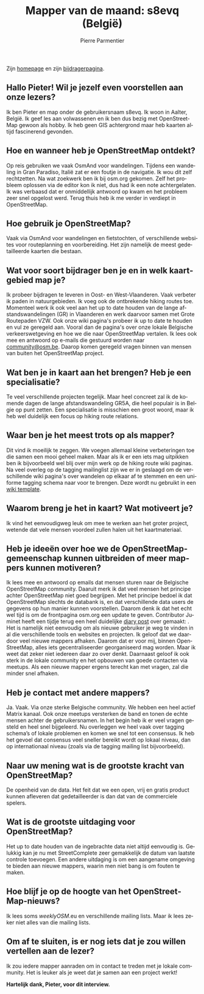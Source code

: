 ﻿---
title: "Mapper van de maand: s8evq (België)"
featured:
layout: post
category: motm
author: Pierre Parmentier
lang: nl
---

Zijn [homepage](https://www.openstreetmap.org/user/s8evq) en zijn [bijdragerpagina](https://hdyc.neis-one.org/?s8evq).

## Hallo Pieter! Wil je jezelf even voorstellen aan onze lezers?

Ik ben Pieter en map onder de gebruikersnaam s8evq. Ik woon in Aalter, België. Ik geef les aan volwassenen en ik ben dus bezig met OpenStreetMap gewoon als hobby. Ik heb geen GIS achtergrond maar heb kaarten altijd fascinerend gevonden.

## Hoe en wanneer heb je OpenStreetMap ontdekt?

Op reis gebruiken we vaak OsmAnd voor wandelingen. Tijdens een wandeling in Gran Paradiso, Italië zat er een foutje in de navigatie. Ik wou dit zelf rechtzetten. Na wat zoekwerk ben ik bij osm.org gekomen. Zelf het probleem oplossen via de editor kon ik niet, dus had ik een note achtergelaten. Ik was verbaasd dat er onmiddellijk antwoord op kwam en het probleem zeer snel opgelost werd. Terug thuis heb ik me verder in verdiept in OpenStreetMap.

## Hoe gebruik je OpenStreetMap?

Vaak via OsmAnd voor wandelingen en fietstochten, of verschillende websites voor routeplanning en voorbereiding. Het zijn namelijk de meest gedetailleerde kaarten die bestaan.

## Wat voor soort bijdrager ben je en in welk kaartgebied map je?

Ik probeer bijdragen te leveren in Oost- en West-Vlaanderen. Vaak verbeter ik paden in natuurgebieden. Ik voeg ook de ontbrekende hiking routes toe. Momenteel werk ik ook veel aan het up to date houden van de lange afstandswandelingen (GR) in Vlaanderen en werk daarvoor samen met Grote Routepaden VZW. Ook onze wiki pagina's probeer ik up to date te houden en vul ze geregeld aan. Vooral dan de pagina's over onze lokale Belgische verkeerswetgeving en hoe we die naar OpenStreetMap vertalen. Ik lees ook mee en antwoord op e-mails die gestuurd worden naar community@osm.be. Daarop komen geregeld vragen binnen van mensen van buiten het OpenStreetMap project.

## Wat ben je in kaart aan het brengen? Heb je een specialisatie?

Te veel verschillende projecten tegelijk. Maar heel concreet zal ik de komende dagen de lange afstandswandeling GR5A, die heel populair is in Belgie op punt zetten. Een specialisatie is misschien een groot woord, maar ik heb wel duidelijk een focus op hiking route relations.

## Waar ben je het meest trots op als mapper?

Dit vind ik moeilijk te zeggen. We voegen allemaal kleine verbeteringen toe die samen een mooi geheel maken. Maar als ik er een iets mag uitpikken ben ik bijvoorbeeld wel blij over mijn werk op de hiking route wiki paginas. Na veel overleg op de tagging mailinglist zijn we er in geslaagd om de verschillende wiki pagina's over wandelen op elkaar af te stemmen en een uniforme tagging schema naar voor te brengen. Deze wordt nu gebruikt in een [wiki template](https://wiki.openstreetmap.org/wiki/Hiking#Tags_of_the_relation).

## Waarom breng je het in kaart? Wat motiveert je?

Ik vind het eenvoudigweg leuk om mee te werken aan het groter project, wetende dat vele mensen voordeel zullen halen uit het kaartmateriaal.

## Heb je ideeën over hoe we de OpenStreetMap-gemeenschap kunnen uitbreiden of meer mappers kunnen motiveren?

Ik lees mee en antwoord op emails dat mensen sturen naar de Belgische OpenStreetMap community. Daaruit merk ik dat veel mensen het principe achter OpenStreetMap niet goed begrijpen. Met het principe bedoel ik dat OpenStreetMap slechts de databank is, en dat verschillende data users de gegevens op hun manier kunnen voorstellen. Daarom denk ik dat het echt wel tijd is om de frontpagina osm.org een update te geven. Contributor Juminet heeft een tijdje terug een heel duidelijke [diary post](https://www.openstreetmap.org/user/juminet/diary/391470) over gemaakt: . Het is namelijk niet eenvoudig om als nieuwe gebruiker je weg te vinden in al die verschillende tools en websites en projecten. Ik geloof dat we daardoor veel nieuwe mappers afhaken. Daarom dat er voor mij, binnen OpenStreetMap, alles iets gecentraliseerder georganiseerd mag worden. Maar ik weet dat zeker niet iedereen daar zo over denkt.
Daarnaast geloof ik ook sterk in de lokale community en het opbouwen van goede contacten via meetups. Als een nieuwe mapper ergens terecht kan met vragen, zal die minder snel afhaken.

## Heb je contact met andere mappers?

Ja. Vaak. Via onze sterke Belgische community. We hebben een heel actief Matrix kanaal. Ook onze meetups versterken de band en tonen de echte mensen achter de gebruikersnamen. In het begin heb ik er veel vragen gesteld en heel snel bijgeleerd. Nu overleggen we heel vaak over tagging schema’s of lokale problemen en komen we snel tot een consensus. Ik heb het gevoel dat consensus veel sneller bereikt wordt op lokaal niveau, dan op internationaal niveau (zoals via de tagging mailing list bijvoorbeeld).

## Naar uw mening wat is de grootste kracht van OpenStreetMap?

De openheid van de data. Het feit dat we een open, vrij en gratis product kunnen afleveren dat gedetailleerder is dan dat van de commerciele spelers.

## Wat is de grootste uitdaging voor OpenStreetMap?

Het up to date houden van de ingebrachte data niet altijd eenvoudig is. Gelukkig kan je nu met StreetComplete zeer gemakkelijk de datum van laatste controle toevoegen. Een andere uitdaging is om een aangename omgeving te bieden aan nieuwe mappers, waarin men niet bang is om fouten te maken.

## Hoe blijf je op de hoogte van het OpenStreetMap-nieuws?

Ik lees soms _weeklyOSM_.eu en verschillende mailing lists. Maar ik lees zeker niet alles van die mailing lists.

## Om af te sluiten, is er nog iets dat je zou willen vertellen aan de lezer?

Ik zou iedere mapper aanraden om in contact te treden met je lokale community. Het is leuker als je weet dat je samen aan een project werkt!

**Hartelijk dank, Pieter, voor dit interview.**
